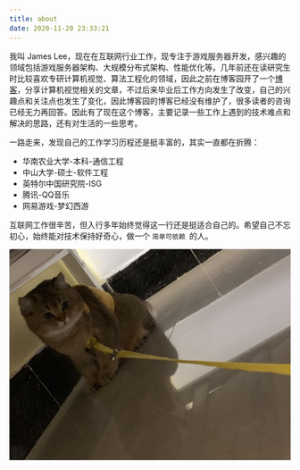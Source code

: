```yaml
---
title: about
date: 2020-11-20 23:33:21 
---
```


我叫 James Lee，现在在互联网行业工作，现专注于游戏服务器开发，感兴趣的领域包括游戏服务器架构、大规模分布式架构、性能优化等。几年前还在读研究生时比较喜欢专研计算机视觉、算法工程化的领域，因此之前在博客园开了一个[博客](https://www.cnblogs.com/skyfsm/)，分享计算机视觉相关的文章，不过后来毕业后工作方向发生了改变，自己的兴趣点和关注点也发生了变化，因此博客园的博客已经没有维护了，很多读者的咨询已经无力再回答。因此有了现在这个博客，主要记录一些工作上遇到的技术难点和解决的思路，还有对生活的一些思考。



一路走来，发现自己的工作学习历程还是挺丰富的，其实一直都在折腾：

- 华南农业大学-本科-通信工程
- 中山大学-硕士-软件工程
- 英特尔中国研究院-ISG
- 腾讯-QQ音乐
- 网易游戏-梦幻西游



互联网工作很辛苦，但入行多年始终觉得这一行还是挺适合自己的。希望自己不忘初心，始终能对技术保持好奇心，做一个 `简单可依赖 `的人。



![img](../img/profile.pic)